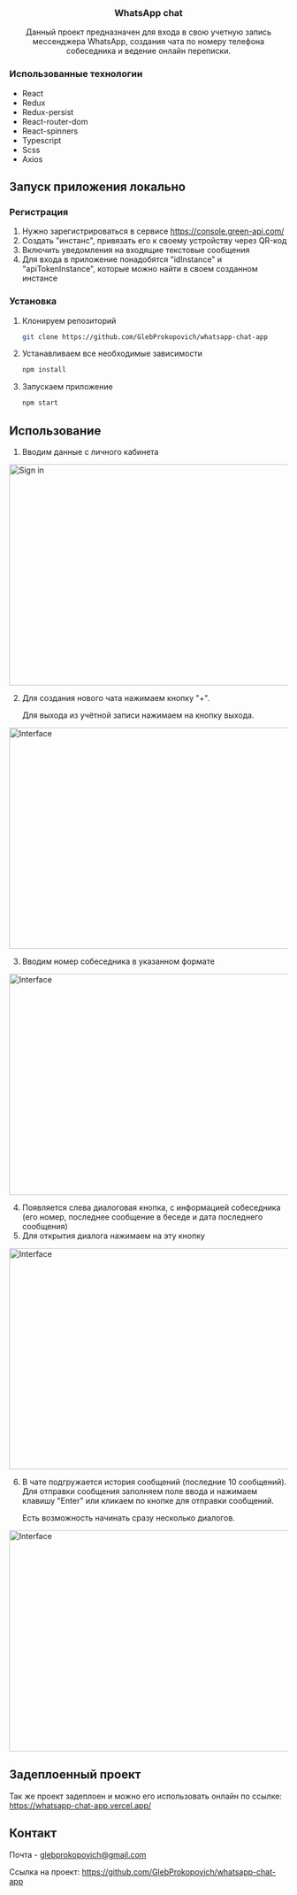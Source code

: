 <br />
<div align="center">

  <h3 align="center">WhatsApp chat</h3>

  <p align="center">
  Данный проект предназначен для входа в свою учетную запись мессенджера WhatsApp, создания чата по номеру телефона собеседника и ведение онлайн переписки.    <br />
  </p>
</div>


### Использованные технологии

* React
* Redux
* Redux-persist
* React-router-dom
* React-spinners
* Typescript
* Scss
* Axios


## Запуск приложения локально


### Регистрация

1. Нужно зарегистрироваться в сервисе https://console.green-api.com/
2. Создать "инстанс", привязать его к своему устройству через QR-код
3. Включить уведомления на входящие текстовые сообщения
4. Для входа в приложение понадобятся "idInstance" и "apiTokenInstance", которые можно найти в своем созданном инстансе


### Установка

1. Клонируем репозиторий
   ```sh
   git clone https://github.com/GlebProkopovich/whatsapp-chat-app
   ```
2. Устанавливаем все необходимые зависимости
   ```sh
   npm install
   ```
3. Запускаем приложение
   ```sh
   npm start
   ```
   
## Использование

1. Вводим данные с личного кабинета

<img src="https://i.ibb.co/fHp0wxk/2023-06-12-14-34-17.png" alt="Sign in" width="1000" height="400">

2. Для создания нового чата нажимаем кнопку "+".

   Для выхода из учётной записи нажимаем на кнопку выхода.

<img src="https://i.ibb.co/2tDtj9w/2023-06-12-14-38-37.png" alt="Interface" width="1000" height="400">
   
   3. Вводим номер собеседника в указанном формате
   
<img src="https://i.ibb.co/XknsQv1/2023-06-12-14-41-30.png" alt="Interface" width="1000" height="400">

4. Появляется слева диалоговая кнопка, с информацией собеседника (его номер, последнее сообщение в беседе и дата последнего сообщения)
5. Для открытия диалога нажимаем на эту кнопку

<img src="https://i.ibb.co/BK4znbc/2023-06-12-14-43-30.png" alt="Interface" width="1000" height="400">

6. В чате подгружается история сообщений (последние 10 сообщений). Для отправки сообщения заполняем поле ввода и нажимаем клавишу "Enter" или кликаем по кнопке для отправки сообщений.

   Есть возможность начинать сразу несколько диалогов.

<img src="https://i.ibb.co/pwzbrSs/2023-06-12-14-48-14.png" alt="Interface" width="1000" height="400">


## Задеплоенный проект

Так же проект задеплоен и можно его использовать онлайн по ссылке:
https://whatsapp-chat-app.vercel.app/


<!-- CONTACT -->
## Контакт

Почта - glebprokopovich@gmail.com

Ссылка на проект: https://github.com/GlebProkopovich/whatsapp-chat-app

